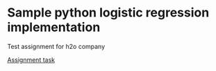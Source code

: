 # Sample python logistic regression implementation
Test assignment for h2o company

[Assignment task](assignment.pdf)
